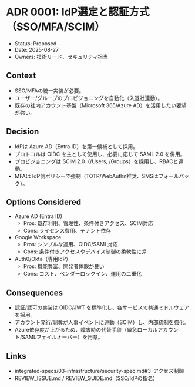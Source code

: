# ADR 0001: IdP選定と認証方式（SSO/MFA/SCIM）

- Status: Proposed
- Date: 2025-08-27
- Owners: 技術リード、セキュリティ担当

## Context
- SSO/MFAの統一実装が必要。
- ユーザー/グループのプロビジョニングを自動化（入退社連動）。
- 既存の社内アカウント基盤（Microsoft 365/Azure AD）を活用したい要望が強い。

## Decision
- IdPは Azure AD（Entra ID）を第一候補として採用。
- プロトコルは OIDC を主として使用し、必要に応じて SAML 2.0 を併用。
- プロビジョニングは SCIM 2.0（/Users, /Groups）を採用し、RBACと連動。
- MFAは IdP側ポリシーで強制（TOTP/WebAuthn推奨、SMSはフォールバック）。

## Options Considered
- Azure AD (Entra ID)
  - Pros: 既存利用、管理性、条件付きアクセス、SCIM対応
  - Cons: ライセンス費用、テナント依存
- Google Workspace
  - Pros: シンプルな運用、OIDC/SAML対応
  - Cons: 条件付きアクセスやデバイス制御の柔軟性に差
- Auth0/Okta（専用IdP）
  - Pros: 機能豊富、開発者体験が良い
  - Cons: コスト、ベンダーロックイン、運用の二重化

## Consequences
- 認証/認可の実装は OIDC/JWT を標準化し、各サービスで共通ミドルウェアを採用。
- アカウント発行/剥奪が人事イベントに連動（SCIM）し、内部統制を強化。
- Azure依存度が上がるため、障害時の代替手段（緊急ローカルアカウント/SAMLフェイルオーバー）を用意。

## Links
- integrated-specs/03-infrastructure/security-spec.md#3-アクセス制御
- REVIEW_ISSUE.md / REVIEW_GUIDE.md（SSO/IdPの指名）

